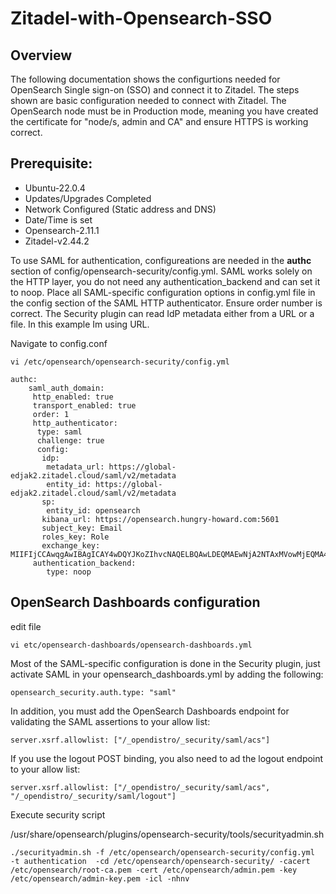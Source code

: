 # Zitadel-with-Opensearch-SSO

## Overview

 The following documentation shows the configurtions needed for OpenSearch Single sign-on (SSO) and connect it to Zitadel. The steps shown are basic configuration needed to connect with Zitadel. The OpenSearch node must be in Production mode, meaning you have created the certificate for "node/s, admin and CA" and ensure HTTPS is
working correct.

## Prerequisite:
* Ubuntu-22.0.4
* Updates/Upgrades Completed
* Network Configured (Static address and DNS)
* Date/Time is set
* Opensearch-2.11.1
* Zitadel-v2.44.2

To use SAML for authentication, configureations are needed in the **authc** section of config/opensearch-security/config.yml. SAML works solely on the HTTP layer, you do not need any authentication_backend and can set it to noop. Place all SAML-specific configuration options in config.yml file in the config section of the SAML HTTP authenticator. Ensure order number is correct. The Security plugin can read IdP metadata either from a URL or a file. In this example Im using URL.

Navigate to config.conf
```
vi /etc/opensearch/opensearch-security/config.yml
```


  ```
  authc:
      saml_auth_domain:
       http_enabled: true
       transport_enabled: true
       order: 1
       http_authenticator:
        type: saml
        challenge: true
        config:
         idp:
          metadata_url: https://global-edjak2.zitadel.cloud/saml/v2/metadata
          entity_id: https://global-edjak2.zitadel.cloud/saml/v2/metadata
         sp:
          entity_id: opensearch
         kibana_url: https://opensearch.hungry-howard.com:5601
         subject_key: Email
         roles_key: Role
         exchange_key: MIIFIjCCAwqgAwIBAgICAY4wDQYJKoZIhvcNAQELBQAwLDEQMAEwNjA2NTAxMVowMjEQMA4GA1UEChMHWklUQURFTDEeM................aRt/rtADhpBbyvmTMkOupCB6.TKLX9RheYBswgWFagbC0.
       authentication_backend:
          type: noop
  ```
  
##  OpenSearch Dashboards configuration


edit  file

```
vi etc/opensearch-dashboards/opensearch-dashboards.yml
```
Most of the SAML-specific configuration is done in the Security plugin, just activate SAML in your opensearch_dashboards.yml by adding the following:


```
opensearch_security.auth.type: "saml"
```

In addition, you must add the OpenSearch Dashboards endpoint for validating the SAML assertions to your allow list:
```
server.xsrf.allowlist: ["/_opendistro/_security/saml/acs"]
```
If you use the logout POST binding, you also need to ad the logout endpoint to your allow list:
```
server.xsrf.allowlist: ["/_opendistro/_security/saml/acs", "/_opendistro/_security/saml/logout"]
```
Execute security script

/usr/share/opensearch/plugins/opensearch-security/tools/securityadmin.sh
```
./securityadmin.sh -f /etc/opensearch/opensearch-security/config.yml  -t authentication  -cd /etc/opensearch/opensearch-security/ -cacert /etc/opensearch/root-ca.pem -cert /etc/opensearch/admin.pem -key /etc/opensearch/admin-key.pem -icl -nhnv
```



